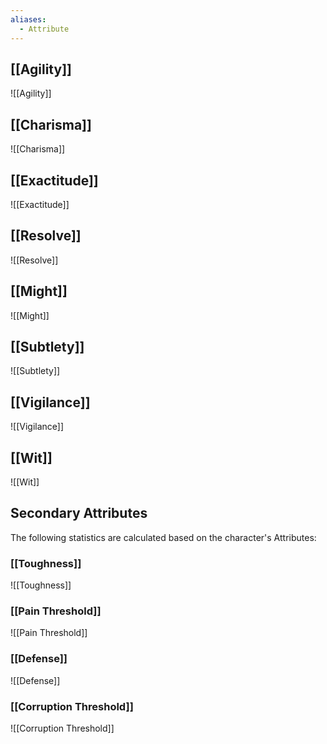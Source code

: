 ```yaml
---
aliases:
  - Attribute
---
```

## [[Agility]]
![[Agility]]
## [[Charisma]]
![[Charisma]]
## [[Exactitude]]
![[Exactitude]]
## [[Resolve]]
![[Resolve]]
## [[Might]]
![[Might]]
## [[Subtlety]]
![[Subtlety]]
## [[Vigilance]]
![[Vigilance]]
## [[Wit]]
![[Wit]]
## Secondary Attributes
The following statistics are calculated based on the character's Attributes:
### [[Toughness]]
![[Toughness]]
### [[Pain Threshold]]
![[Pain Threshold]]
### [[Defense]]
![[Defense]]
### [[Corruption Threshold]]
![[Corruption Threshold]]